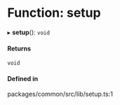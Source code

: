 # Function: setup

▸ **setup**(): `void`

#### Returns

`void`

#### Defined in

packages/common/src/lib/setup.ts:1
